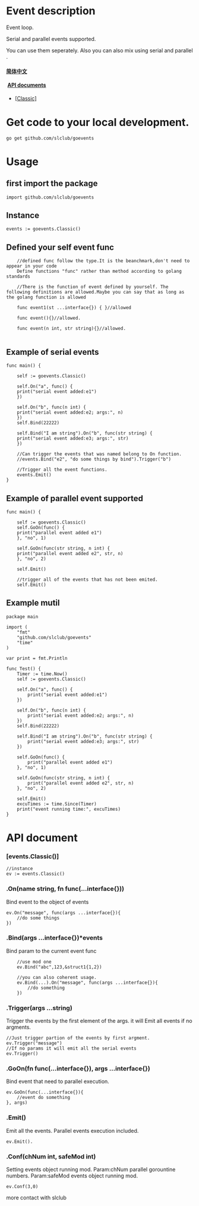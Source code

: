 <link rel="stylesheet" href="markdown.css">

# Event description

Event loop.

Serial and parallel events supported.

You can use them seperately. Also you can also mix using serial and parallel .

####  [简体中文](https://github.com/slclub/goevents/blob/master/doc/README.zh.md)
####  <a href="https://github.com/slclub/goevents#api">API documents</a>

- <a href="#classic">[Classic]</a>

# Get code to your local development.

    go get github.com/slclub/goevents

# Usage


## first import the package
  
    import github.com/slclub/goevents
  
## Instance
  
    events := goevents.Classic()


## Defined your self event func

```
    //defined func follow the type.It is the beanchmark,don't need to appear in your code
    Define functions "func" rather than method according to golang standards

    //There is the function of event defined by yourself. The following definitions are allowed.Maybe you can say that as long as the golang function is allowed
    
    func event1(st ...interface{}) { }//allowed
   
    func event(){}//allowed.
    
    func event(n int, str string){}//allowed.
    
```
    
    
## Example of serial events

    func main() {

        self := goevents.Classic()

        self.On("a", func() {
        print("serial event added:e1")
        })

        self.On("b", func(n int) {
        print("serial event added:e2; args:", n)
        })
        self.Bind(22222)

        self.Bind("I am string").On("b", func(str string) {
        print("serial event added:e3; args:", str)
        })

        //Can trigger the events that was named belong to On function.
        //events.Bind("e2", "do some things by bind").Trigger("b")
        
        //Trigger all the event functions.
        events.Emit()
    }
    
## Example of parallel event supported

    func main() {

        self := goevents.Classic()
        self.GoOn(func() {
        print("parallel event added e1")
        }, "no", 1)

        self.GoOn(func(str string, n int) {
        print("parallel event added e2", str, n)
        }, "no", 2)

        self.Emit()

        //trigger all of the events that has not been emited.
        self.Emit()

## Example mutil

    package main

    import (
        "fmt"
        "github.com/slclub/goevents"
        "time"
    )

    var print = fmt.Println

    func Test() {
        Timer := time.Now()
        self := goevents.Classic()

        self.On("a", func() {
            print("serial event added:e1")
        })

        self.On("b", func(n int) {
            print("serial event added:e2; args:", n)
        })
        self.Bind(22222)

        self.Bind("I am string").On("b", func(str string) {
            print("serial event added:e3; args:", str)
        })

        self.GoOn(func() {
            print("parallel event added e1")
        }, "no", 1)

        self.GoOn(func(str string, n int) {
            print("parallel event added e2", str, n)
        }, "no", 2)

        self.Emit()
        excuTimes := time.Since(Timer)
        print("event running time:", excuTimes)
    }

# <a name="api">API document</a>

### <a name="classic" >[events.Classic()]</a>

    //instance
    ev := events.Classic()
    
### .On(name string, fn func(...interface{}))

Bind event to the object of events

    ev.On("message", func(args ...interface{}){
        //do some things
    })

### .Bind(args ...interface{})*events

Bind param to the current event func
```
    //use mod one
    ev.Bind("abc",123,&struct1{1,2})
    
    //you can also coherent usage.
    ev.Bind(...).On("message", func(args ...interface{}){
        //do something
    })
```    

### .Trigger(args ...string)

Trigger the events by the first element of the args. it will Emit all events if no argments.
    
    //Just trigger partion of the events by first argment.
    ev.Trigger("message")
    //If no params it will emit all the serial events 
    ev.Trigger()

### .GoOn(fn func(...interface{}), args ...interface{})

Bind event that need to parallel execution.
    
    ev.GoOn(func(...interface{}){
        //event do something
    }, args)
    
    
### .Emit()

Emit all the events.
Parallel events execution included.
    
    ev.Emit().

### .Conf(chNum int, safeMod int)

Setting events object running mod.
Param:chNum parallel gorountine numbers.
Param:safeMod events object running mod.

    ev.Conf(3,0)
    
more contact with slclub
